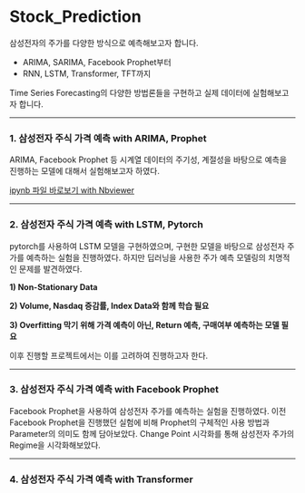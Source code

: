 # Stock_Prediction

삼성전자의 주가를 다양한 방식으로 예측해보고자 합니다.
- ARIMA, SARIMA, Facebook Prophet부터
- RNN, LSTM, Transformer, TFT까지

Time Series Forecasting의 다양한 방법론들을 구현하고 실제 데이터에 실험해보고자 합니다.

--------------------------------------------------
### 1. 삼성전자 주식 가격 예측 with ARIMA, Prophet
ARIMA, Facebook Prophet 등 시계열 데이터의 주기성, 계절성을 바탕으로 예측을 진행하는 모델에 대해서 실험해보고자 하였다.

[ipynb 파일 바로보기 with Nbviewer](https://nbviewer.jupyter.org/github/jhbale11/DataScienceLab/blob/main/Dacon/%EC%82%BC%EC%84%B1%EC%A0%84%EC%9E%90%20%EC%A3%BC%EA%B0%80%20%EC%98%88%EC%B8%A1_ARIMA_PROPHET.ipynb)

--------------------------------------------------

### 2. 삼성전자 주식 가격 예측 with LSTM, Pytorch
pytorch를 사용하여 LSTM 모델을 구현하였으며, 구현한 모델을 바탕으로 삼성전자 주가를 예측하는 실험을 진행하였다.
하지만 딥러닝을 사용한 주가 예측 모델링의 치명적인 문제를 발견하였다.

**1) Non-Stationary Data**

**2) Volume, Nasdaq 증감률, Index Data와 함께 학습 필요**

**3) Overfitting 막기 위해 가격 예측이 아닌, Return 예측, 구매여부 예측하는 모델 필요**

이후 진행할 프로젝트에서는 이를 고려하여 진행하고자 한다.

----------------------------------------------------

### 3. 삼성전자 주식 가격 예측 with Facebook Prophet
Facebook Prophet을 사용하여 삼성전자 주가를 예측하는 실험을 진행하였다. 이전 Facebook Prophet을 진행했던 실험에 비해 Prophet의 구체적인 사용 방법과 Parameter의 의미도 함께 담아보았다. Change Point 시각화를 통해 삼성전자 주가의 Regime을 시각화해보았다.

-----------------------------------------------------

### 4. 삼성전자 주식 가격 예측 with Transformer
